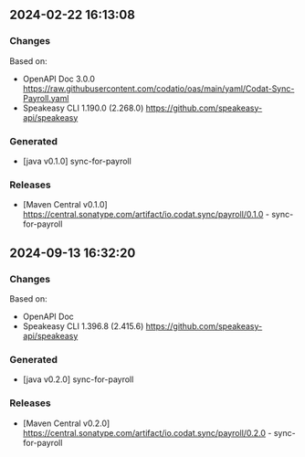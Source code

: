

## 2024-02-22 16:13:08
### Changes
Based on:
- OpenAPI Doc 3.0.0 https://raw.githubusercontent.com/codatio/oas/main/yaml/Codat-Sync-Payroll.yaml
- Speakeasy CLI 1.190.0 (2.268.0) https://github.com/speakeasy-api/speakeasy
### Generated
- [java v0.1.0] sync-for-payroll
### Releases
- [Maven Central v0.1.0] https://central.sonatype.com/artifact/io.codat.sync/payroll/0.1.0 - sync-for-payroll

## 2024-09-13 16:32:20
### Changes
Based on:
- OpenAPI Doc  
- Speakeasy CLI 1.396.8 (2.415.6) https://github.com/speakeasy-api/speakeasy
### Generated
- [java v0.2.0] sync-for-payroll
### Releases
- [Maven Central v0.2.0] https://central.sonatype.com/artifact/io.codat.sync/payroll/0.2.0 - sync-for-payroll